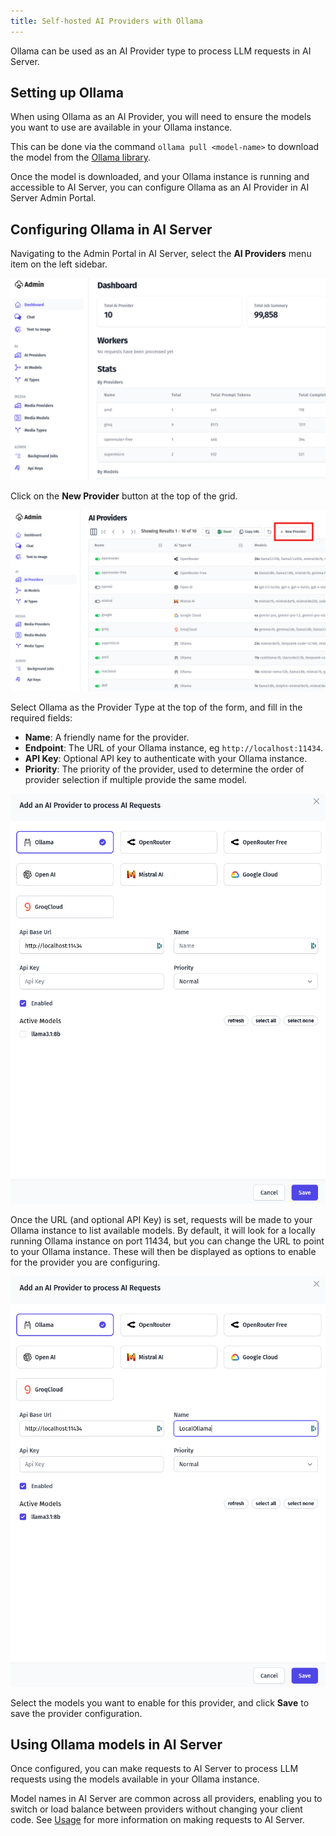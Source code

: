 ```yaml
---
title: Self-hosted AI Providers with Ollama
---
```


Ollama can be used as an AI Provider type to process LLM requests in AI Server.

## Setting up Ollama

When using Ollama as an AI Provider, you will need to ensure the models you want to use are available in your Ollama instance.

This can be done via the command `ollama pull <model-name>` to download the model from the [Ollama library](https://ollama.com/library).

Once the model is downloaded, and your Ollama instance is running and accessible to AI Server, you can configure Ollama as an AI Provider in AI Server Admin Portal.

## Configuring Ollama in AI Server

Navigating to the Admin Portal in AI Server, select the **AI Providers** menu item on the left sidebar.

![AI Providers](/img/pages/ai-server/admin-dashboard.png)

Click on the **New Provider** button at the top of the grid.

![New Provider](/img/pages/ai-server/admin-dashboard-providers.png)

Select Ollama as the Provider Type at the top of the form, and fill in the required fields:

- **Name**: A friendly name for the provider.
- **Endpoint**: The URL of your Ollama instance, eg `http://localhost:11434`.
- **API Key**: Optional API key to authenticate with your Ollama instance.
- **Priority**: The priority of the provider, used to determine the order of provider selection if multiple provide the same model.

![Ollama Provider](/img/pages/ai-server/admin-dashboard-ollama-provider.png)

Once the URL (and optional API Key) is set, requests will be made to your Ollama instance to list available models.
By default, it will look for a locally running Ollama instance on port 11434, but you can change the URL to point to your Ollama instance.
These will then be displayed as options to enable for the provider you are configuring.

![Ollama Models](/img/pages/ai-server/ollama-models.png)

Select the models you want to enable for this provider, and click **Save** to save the provider configuration.

## Using Ollama models in AI Server

Once configured, you can make requests to AI Server to process LLM requests using the models available in your Ollama instance.

Model names in AI Server are common across all providers, enabling you to switch or load balance between providers without changing your client code. See [Usage](https://docs.servicestack.net/ai-server/usage) for more information on making requests to AI Server.